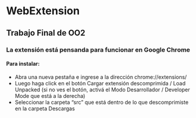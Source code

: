# WebExtension
## Trabajo Final de OO2
### La extensión está pensanda para funcionar en Google Chrome
#### Para instalar:
- Abra una nueva pestaña e ingrese a la dirección chrome://extensions/ 
- Luego haga click en el botón Cargar extensión descomprimida / Load Unpacked (si no ves el botón, activá el Modo Desarrollador / Developer Mode que está a la derecha)
- Seleccionar la carpeta “src” que está dentro de lo que descomprimiste en la carpeta Descargas
